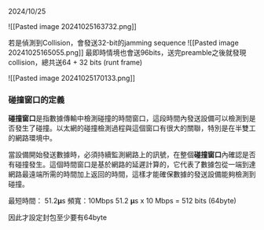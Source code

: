 2024/10/25

![[Pasted image 20241025163732.png]]

若是偵測到Collision，會發送32-bit的jamming sequence
![[Pasted image 20241025165055.png]]
最即時情境也會送96bits，送完preamble之後就發現collision，總共送64 + 32 bits (runt frame)

![[Pasted image 20241025170133.png]]

### 碰撞窗口的定義

**碰撞窗口**是指數據傳輸中檢測碰撞的時間窗口，這段時間內發送設備可以檢測到是否發生了碰撞。以太網的碰撞檢測過程與這個窗口有很大的關聯，特別是在半雙工的網路環境中。

當設備開始發送數據時，必須持續監測網路上的訊號，在整個**碰撞窗口**內確認是否有碰撞發生。這個時間窗口是基於網路的延遲計算的，它代表了數據包從一端到達網路最遠端所需的時間加上返回的時間，這樣才能確保數據的發送設備能夠檢測到碰撞。

最短時間： 51.2**µ**s
頻寬：10Mbps
51.2 **µ**s x 10 Mbps = 512 bits (64byte)

因此才設定封包至少要有64byte









